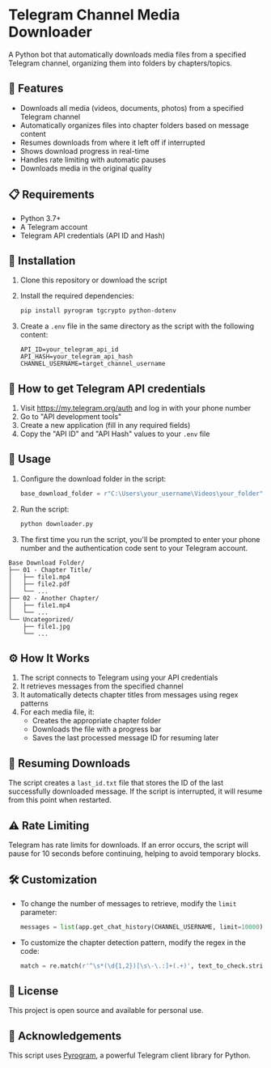 # Telegram Channel Media Downloader

A Python bot that automatically downloads media files from a specified Telegram channel, organizing them into folders by chapters/topics.

## 🌟 Features

- Downloads all media (videos, documents, photos) from a specified Telegram channel
- Automatically organizes files into chapter folders based on message content
- Resumes downloads from where it left off if interrupted
- Shows download progress in real-time
- Handles rate limiting with automatic pauses
- Downloads media in the original quality

## 📋 Requirements

- Python 3.7+
- A Telegram account
- Telegram API credentials (API ID and Hash)

## 🔧 Installation

1. Clone this repository or download the script

2. Install the required dependencies:
   ```bash
   pip install pyrogram tgcrypto python-dotenv
   ```

3. Create a `.env` file in the same directory as the script with the following content:
   ```
   API_ID=your_telegram_api_id
   API_HASH=your_telegram_api_hash
   CHANNEL_USERNAME=target_channel_username
   ```

## 🔑 How to get Telegram API credentials

1. Visit https://my.telegram.org/auth and log in with your phone number
2. Go to "API development tools"
3. Create a new application (fill in any required fields)
4. Copy the "API ID" and "API Hash" values to your `.env` file

## 🚀 Usage

1. Configure the download folder in the script:
   ```python
   base_download_folder = r"C:\Users\your_username\Videos\your_folder"
   ```

2. Run the script:
   ```bash
   python downloader.py
   ```

3. The first time you run the script, you'll be prompted to enter your phone number and the authentication code sent to your Telegram account.


```
Base Download Folder/
├── 01 - Chapter Title/
│   ├── file1.mp4
│   ├── file2.pdf
│   └── ...
├── 02 - Another Chapter/
│   ├── file1.mp4
│   └── ...
└── Uncategorized/
    ├── file1.jpg
    └── ...
```

## ⚙️ How It Works

1. The script connects to Telegram using your API credentials
2. It retrieves messages from the specified channel
3. It automatically detects chapter titles from messages using regex patterns
4. For each media file, it:
   - Creates the appropriate chapter folder
   - Downloads the file with a progress bar
   - Saves the last processed message ID for resuming later

## 📝 Resuming Downloads

The script creates a `last_id.txt` file that stores the ID of the last successfully downloaded message. If the script is interrupted, it will resume from this point when restarted.

## ⚠️ Rate Limiting

Telegram has rate limits for downloads. If an error occurs, the script will pause for 10 seconds before continuing, helping to avoid temporary blocks.

## 🛠️ Customization

- To change the number of messages to retrieve, modify the `limit` parameter:
  ```python
  messages = list(app.get_chat_history(CHANNEL_USERNAME, limit=10000))
  ```

- To customize the chapter detection pattern, modify the regex in the code:
  ```python
  match = re.match(r'^\s*(\d{1,2})[\s\-\.:]+(.+)', text_to_check.strip())
  ```

## 📄 License

This project is open source and available for personal use.

## 🙏 Acknowledgements

This script uses [Pyrogram](https://docs.pyrogram.org/), a powerful Telegram client library for Python.
